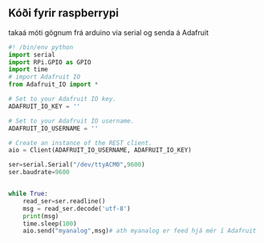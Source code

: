 ## Kóði fyrir raspberrypi 
takaá móti gögnum frá arduino via serial og senda á Adafruit
```python
#! /bin/env python
import serial
import RPi.GPIO as GPIO
import time
# import Adafruit IO
from Adafruit_IO import *

# Set to your Adafruit IO key.
ADAFRUIT_IO_KEY = ''

# Set to your Adafruit IO username.
ADAFRUIT_IO_USERNAME = ''

# Create an instance of the REST client.
aio = Client(ADAFRUIT_IO_USERNAME, ADAFRUIT_IO_KEY)

ser=serial.Serial("/dev/ttyACM0",9600)
ser.baudrate=9600


while True:
	read_ser=ser.readline()
	msg = read_ser.decode('utf-8')
	print(msg)
	time.sleep(100)
	aio.send("myanalog",msg)# ath myanalog er feed hjá mér í Adafruit
```
